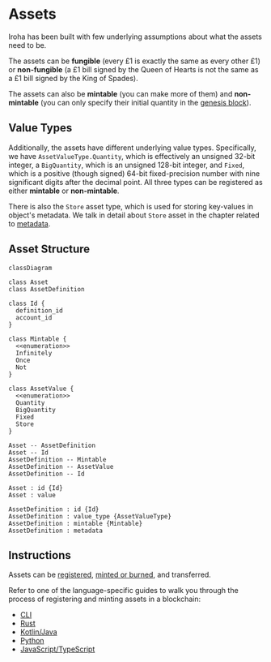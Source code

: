 # Assets

Iroha has been built with few underlying assumptions about what the assets
need to be.

The assets can be **fungible** (every £1 is exactly the same as every other
£1) or **non-fungible** (a £1 bill signed by the Queen of Hearts is not the
same as a £1 bill signed by the King of Spades).

The assets can also be **mintable** (you can make more of them) and
**non-mintable** (you can only specify their initial quantity in the
[genesis block](/guide/configure/genesis.md)).

## Value Types

Additionally, the assets have different underlying value types.
Specifically, we have `AssetValueType.Quantity`, which is effectively an
unsigned 32-bit integer, a `BigQuantity`, which is an unsigned 128-bit
integer, and `Fixed`, which is a positive (though signed) 64-bit
fixed-precision number with nine significant digits after the decimal
point. All three types can be registered as either **mintable** or
**non-mintable**.

There is also the `Store` asset type, which is used for storing key-values
in object's metadata. We talk in detail about `Store` asset in the chapter
related to [metadata](metadata.md).

## Asset Structure

```mermaid
classDiagram

class Asset
class AssetDefinition

class Id {
  definition_id
  account_id
}

class Mintable {
  <<enumeration>>
  Infinitely
  Once
  Not
}

class AssetValue {
  <<enumeration>>
  Quantity
  BigQuantity
  Fixed
  Store
}

Asset -- AssetDefinition
Asset -- Id
AssetDefinition -- Mintable
AssetDefinition -- AssetValue 
AssetDefinition -- Id

Asset : id {Id}
Asset : value

AssetDefinition : id {Id}
AssetDefinition : value_type {AssetValueType}
AssetDefinition : mintable {Mintable}
AssetDefinition : metadata
```

## Instructions

Assets can be [registered](./instructions.md#un-register),
[minted or burned](./instructions.md#mint-burn), and transferred.

Refer to one of the language-specific guides to walk you through the
process of registering and minting assets in a blockchain:

- [CLI](/guide/get-started/operate-iroha-via-cli.md#_6-registering-and-minting-assets)
- [Rust](/guide/get-started/rust.md#_5-registering-and-minting-assets)
- [Kotlin/Java](/guide/get-started/kotlin-java.md#_5-registering-and-minting-assets)
- [Python](/guide/get-started/python.md#_5-registering-and-minting-assets)
- [JavaScript/TypeScript](/guide/get-started/javascript.md#_5-registering-and-minting-assets)
